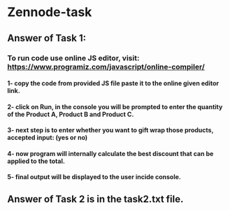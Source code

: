 # Zennode-task

## Answer of Task 1:
### To run code use online JS editor, visit: https://www.programiz.com/javascript/online-compiler/
#### 1- copy the code from provided JS file paste it to the online given editor link.
#### 2- click on Run, in the console you will be prompted to enter the quantity of the Product A, Product B and Product C.
#### 3- next step is to enter whether you want to gift wrap those products, accepted input: (yes or no)
#### 4- now program will internally calculate the best discount that can be applied to the total.
#### 5- final output will be displayed to the user incide console.

## Answer of Task 2 is in the task2.txt file.

